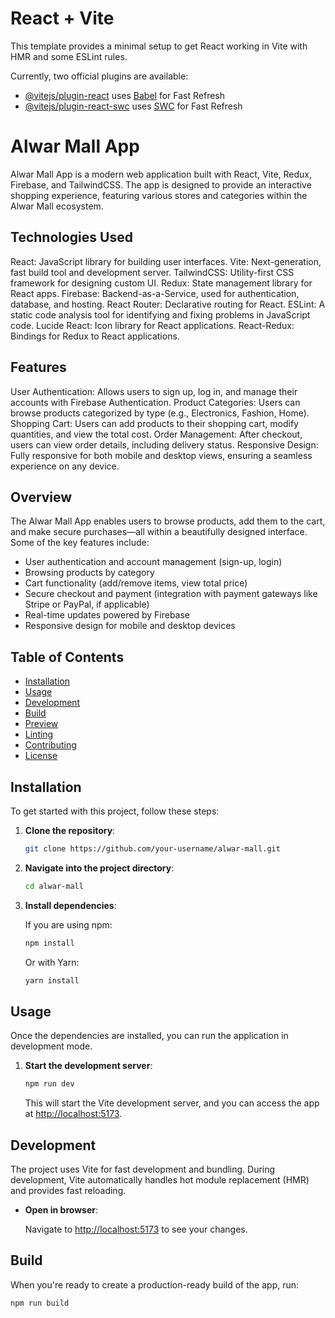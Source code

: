 # React + Vite

This template provides a minimal setup to get React working in Vite with HMR and some ESLint rules.

Currently, two official plugins are available:

- [@vitejs/plugin-react](https://github.com/vitejs/vite-plugin-react/blob/main/packages/plugin-react/README.md) uses [Babel](https://babeljs.io/) for Fast Refresh
- [@vitejs/plugin-react-swc](https://github.com/vitejs/vite-plugin-react-swc) uses [SWC](https://swc.rs/) for Fast Refresh


# Alwar Mall App

Alwar Mall App is a modern web application built with React, Vite, Redux, Firebase, and TailwindCSS. The app is designed to provide an interactive shopping experience, featuring various stores and categories within the Alwar Mall ecosystem.




## Technologies Used
React: JavaScript library for building user interfaces.
Vite: Next-generation, fast build tool and development server.
TailwindCSS: Utility-first CSS framework for designing custom UI.
Redux: State management library for React apps.
Firebase: Backend-as-a-Service, used for authentication, database, and hosting.
React Router: Declarative routing for React.
ESLint: A static code analysis tool for identifying and fixing problems in JavaScript code.
Lucide React: Icon library for React applications.
React-Redux: Bindings for Redux to React applications.




 ## Features
User Authentication: Allows users to sign up, log in, and manage their accounts with Firebase Authentication.
Product Categories: Users can browse products categorized by type (e.g., Electronics, Fashion, Home).
Shopping Cart: Users can add products to their shopping cart, modify quantities, and view the total cost.
Order Management: After checkout, users can view order details, including delivery status.
Responsive Design: Fully responsive for both mobile and desktop views, ensuring a seamless experience on any device.


## Overview

The Alwar Mall App enables users to browse products, add them to the cart, and make secure purchases—all within a beautifully designed interface. Some of the key features include:

- User authentication and account management (sign-up, login)
- Browsing products by category
- Cart functionality (add/remove items, view total price)
- Secure checkout and payment (integration with payment gateways like Stripe or PayPal, if applicable)
- Real-time updates powered by Firebase
- Responsive design for mobile and desktop devices



## Table of Contents

- [Installation](#installation)
- [Usage](#usage)
- [Development](#development)
- [Build](#build)
- [Preview](#preview)
- [Linting](#linting)
- [Contributing](#contributing)
- [License](#license)

## Installation

To get started with this project, follow these steps:

1. **Clone the repository**:

    ```bash
    git clone https://github.com/your-username/alwar-mall.git
    ```

2. **Navigate into the project directory**:

    ```bash
    cd alwar-mall
    ```

3. **Install dependencies**:

    If you are using npm:
    ```bash
    npm install
    ```

    Or with Yarn:
    ```bash
    yarn install
    ```

## Usage

Once the dependencies are installed, you can run the application in development mode.

1. **Start the development server**:

    ```bash
    npm run dev
    ```

    This will start the Vite development server, and you can access the app at [http://localhost:5173](http://localhost:5173).

## Development

The project uses Vite for fast development and bundling. During development, Vite automatically handles hot module replacement (HMR) and provides fast reloading.



- **Open in browser**:

    Navigate to [http://localhost:5173](http://localhost:5173) to see your changes.

## Build

When you're ready to create a production-ready build of the app, run:

```bash
npm run build
